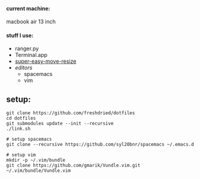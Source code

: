 #### current machine:
macbook air 13 inch

#### stuff I use:
- ranger.py
- Terminal.app
- [super-easy-move-resize](https://github.com/freshdried/super-easy-move-resize.git)
- *editors*
    - spacemacs
    - vim

## setup:
```
git clone https://github.com/freshdried/dotfiles
cd dotfiles
git submodules update --init --recursive
./link.sh

# setup spacemacs
git clone --recursive https://github.com/syl20bnr/spacemacs ~/.emacs.d

# setup vim
mkdir -p ~/.vim/bundle
git clone https://github.com/gmarik/Vundle.vim.git ~/.vim/bundle/Vundle.vim
```
